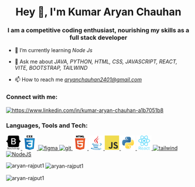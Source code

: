 <h1 align="center">Hey 👋, I'm Kumar Aryan Chauhan</h1>
<h3 align="center">I am a competitive coding enthusiast, nourishing my skills as a full stack developer</h3>

- 🌱 I’m currently learning *Node Js*


- 💬 Ask me about *JAVA, PYTHON, HTML, CSS, JAVASCRIPT, REACT, VITE, BOOTSTRAP, TAILWIND*

- 📫 How to reach me *aryanchauhan2401@gmail.com*

<h3 align="left">Connect with me:</h3>
<p align="left">
<a href="https://www.linkedin.com/in/kumar-aryan-chauhan-a1b7051b8" target="blank"><img align="center" src="https://raw.githubusercontent.com/rahuldkjain/github-profile-readme-generator/master/src/images/icons/Social/linked-in-alt.svg" alt="https://www.linkedin.com/in/kumar-aryan-chauhan-a1b7051b8" height="30" width="40" /></a>
</p>

<h3 align="left">Languages, Tools and Tech:</h3>
<p align="left"> <a href="https://getbootstrap.com" target="_blank" rel="noreferrer"> <img src="https://raw.githubusercontent.com/devicons/devicon/master/icons/bootstrap/bootstrap-plain-wordmark.svg" alt="bootstrap" width="40" height="40"/> </a> 
<a href="https://www.w3schools.com/css/" target="_blank" rel="noreferrer"> <img src="https://raw.githubusercontent.com/devicons/devicon/master/icons/css3/css3-original-wordmark.svg" alt="css3" width="40" height="40"/> </a> 
<a href="https://www.figma.com/" target="_blank" rel="noreferrer"> <img src="https://www.vectorlogo.zone/logos/figma/figma-icon.svg" alt="figma" width="40" height="40"/> </a>  
<a href="https://git-scm.com/" target="_blank" rel="noreferrer"> <img src="https://www.vectorlogo.zone/logos/git-scm/git-scm-icon.svg" alt="git" width="40" height="40"/> </a> 
<a href="https://www.w3.org/html/" target="_blank" rel="noreferrer"> <img src="https://raw.githubusercontent.com/devicons/devicon/master/icons/html5/html5-original-wordmark.svg" alt="html5" width="40" height="40"/> </a> 
<a href="https://www.java.com" target="_blank" rel="noreferrer"> <img src="https://raw.githubusercontent.com/devicons/devicon/master/icons/java/java-original.svg" alt="java" width="40" height="40"/> </a> 
<a href="https://developer.mozilla.org/en-US/docs/Web/JavaScript" target="_blank" rel="noreferrer"> <img src="https://raw.githubusercontent.com/devicons/devicon/master/icons/javascript/javascript-original.svg" alt="javascript" width="40" height="40"/> </a> 
<a href="https://www.python.org" target="_blank" rel="noreferrer"> <img src="https://raw.githubusercontent.com/devicons/devicon/master/icons/python/python-original.svg" alt="python" width="40" height="40"/> </a> 
<a href="https://reactjs.org/" target="_blank" rel="noreferrer"> <img src="https://raw.githubusercontent.com/devicons/devicon/master/icons/react/react-original-wordmark.svg" alt="react" width="40" height="40"/> </a> 
<a href="https://tailwindcss.com/" target="_blank" rel="noreferrer"> <img src="https://img.icons8.com/?size=512&id=CIAZz2CYc6Kc&format=png" alt="tailwind" width="40" height="40"/> </a>
<a href="https://nodejs.org/en" target="_blank" rel="noreferrer"> <img src="https://img.icons8.com/?size=512&id=hsPbhkOH4FMe&format=png" alt="NodeJS" width="40" height="40"/> </a>

<p><img align="left" src="https://github-readme-stats.vercel.app/api/top-langs?username=aryan-rajput1&show_icons=true&locale=en&layout=compact" alt="aryan-rajput1" /></p>

<p>&nbsp;<img align="center" src="https://github-readme-stats.vercel.app/api?username=aryan-rajput1&show_icons=true&locale=en" alt="aryan-rajput1" /></p>

<p><img align="center" src="https://github-readme-streak-stats.herokuapp.com/?user=aryan-rajput1&" alt="aryan-rajput1" /></p>
